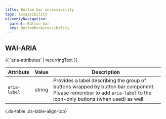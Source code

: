 ```yaml
---
title: Button bar accessibility
tags: accessibility
eleventyNavigation:
  parent: Button bar
  key: ButtonBarAccessibility
---
```


<section>

## WAI-ARIA

{{ 'aria-attributes' | recurringText }}

<div class="ds-table-wrapper">

|Attribute|Value|Description|
|-|-|-|
|`aria-label`|string|Provides a label describing the group of buttons wrapped by button bar component. Please remember to add `aria-label` to the icon-only buttons (when used) as well.|

{.ds-table .ds-table-align-top}

</div>

</section>

